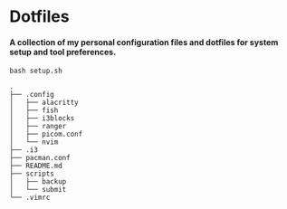 # Dotfiles

#### A collection of my personal configuration files and dotfiles for system setup and tool preferences.

```
bash setup.sh
```

```` 
.
├── .config
│   ├── alacritty
│   ├── fish
│   ├── i3blocks
│   ├── ranger
│   ├── picom.conf
│   └── nvim
├── .i3
├── pacman.conf
├── README.md
├── scripts
│   ├── backup
│   └── submit
└── .vimrc
